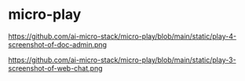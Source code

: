 # micro-play

https://github.com/ai-micro-stack/micro-play/blob/main/static/play-4-screenshot-of-doc-admin.png

https://github.com/ai-micro-stack/micro-play/blob/main/static/play-3-screenshot-of-web-chat.png
